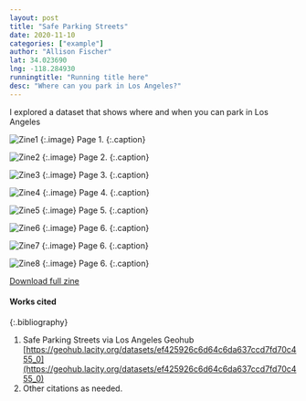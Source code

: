 ```yaml
---
layout: post
title: "Safe Parking Streets"
date: 2020-11-10
categories: ["example"]
author: "Allison Fischer"
lat: 34.023690
lng: -118.284930
runningtitle: "Running title here"
desc: "Where can you park in Los Angeles?"
---
```

I explored a dataset that shows where and when you can park in Los Angeles

![Zine1](images/safeparking1.png)
   {:.image}
Page 1.
   {:.caption}
 
![Zine2](images/Safeparking2.png)
   {:.image}
 Page 2.
   {:.caption}
   
   ![Zine3](images/Safeparking3.png)
   {:.image}
Page 3.
   {:.caption}
   
 ![Zine4](images/safeparking4.png)
   {:.image}
Page 4.
   {:.caption}
   
 ![Zine5](images/safeparking5.png)
   {:.image}
Page 5.
   {:.caption}
   
 ![Zine6](images/safeparking6.png)
   {:.image}
Page 6.
   {:.caption}
   
  ![Zine7](images/safeparking7.png)
   {:.image}
Page 6.
   {:.caption}
   
  ![Zine8](images/safeparking8.png)
   {:.image}
Page 6.
   {:.caption}
 
[Download full zine](https://github.com/visualizela/imagesLA/blob/master/images/SafeParkingLA_fullzine.pdf)

#### Works cited

{:.bibliography}
1. Safe Parking Streets via Los Angeles Geohub [https://geohub.lacity.org/datasets/ef425926c6d64c6da637ccd7fd70c455_0](https://geohub.lacity.org/datasets/ef425926c6d64c6da637ccd7fd70c455_0)
2. Other citations as needed.

